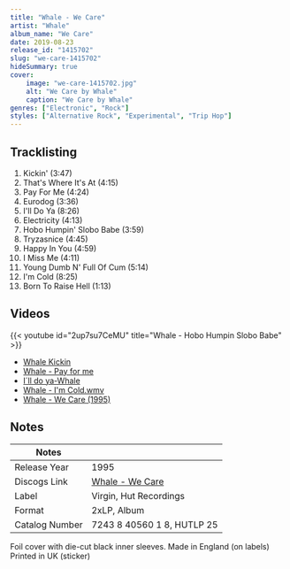 ```yaml
---
title: "Whale - We Care"
artist: "Whale"
album_name: "We Care"
date: 2019-08-23
release_id: "1415702"
slug: "we-care-1415702"
hideSummary: true
cover:
    image: "we-care-1415702.jpg"
    alt: "We Care by Whale"
    caption: "We Care by Whale"
genres: ["Electronic", "Rock"]
styles: ["Alternative Rock", "Experimental", "Trip Hop"]
---
```


## Tracklisting
1. Kickin' (3:47)
2. That's Where It's At (4:15)
3. Pay For Me (4:24)
4. Eurodog (3:36)
5. I'll Do Ya (8:26)
6. Electricity (4:13)
7. Hobo Humpin' Slobo Babe (3:59)
8. Tryzasnice (4:45)
9. Happy In You (4:59)
10. I Miss Me (4:11)
11. Young Dumb N' Full Of Cum (5:14)
12. I'm Cold (8:25)
13. Born To Raise Hell (1:13)

## Videos
{{< youtube id="2up7su7CeMU" title="Whale - Hobo Humpin Slobo Babe" >}}
- [Whale Kickin](https://www.youtube.com/watch?v=ktYTBY44O3E)
- [Whale - Pay for me](https://www.youtube.com/watch?v=QwujYHLJay4)
- [I´ll do ya-Whale](https://www.youtube.com/watch?v=j-VjC6EgjzU)
- [Whale - I'm Cold.wmv](https://www.youtube.com/watch?v=P0CCPs5FFAc)
- [Whale - We Care (1995)](https://www.youtube.com/watch?v=_qhaJRpOtSY)


## Notes

| Notes          |             |
| ---------------| ----------- |
| Release Year   | 1995 |
| Discogs Link   | [Whale - We Care](https://www.discogs.com/release/1415702-Whale-We-Care) |
| Label          | Virgin, Hut Recordings |
| Format         | 2xLP, Album |
| Catalog Number | 7243 8 40560 1 8, HUTLP 25 |

 Foil cover with die-cut black inner sleeves.  Made in England (on labels) Printed in UK (sticker)  

